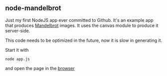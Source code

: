 ## node-mandelbrot

Just my first NodeJS app ever committed to Github. It's an example app that produces
[Mandelbrot](http://en.wikipedia.org/wiki/Mandelbrot_set) images. It uses the canvas
module to produce it server-side.

This code needs to be optimized in the future, now it is slow in generating it.

Start it with

```
node app.js
```

and open the page in the [browser](http://localhost:3000)